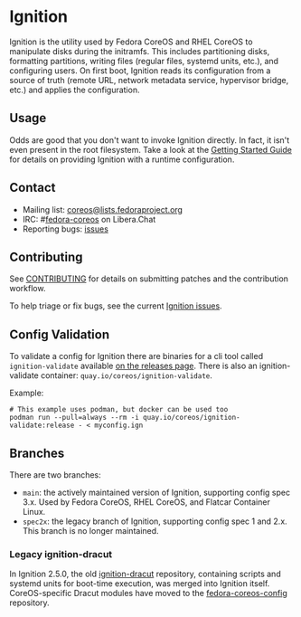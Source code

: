 # Ignition

Ignition is the utility used by Fedora CoreOS and RHEL CoreOS to manipulate disks during the initramfs. This includes partitioning disks, formatting partitions, writing files (regular files, systemd units, etc.), and configuring users. On first boot, Ignition reads its configuration from a source of truth (remote URL, network metadata service, hypervisor bridge, etc.) and applies the configuration.

## Usage

Odds are good that you don't want to invoke Ignition directly. In fact, it isn't even present in the root filesystem. Take a look at the [Getting Started Guide][getting started] for details on providing Ignition with a runtime configuration.

## Contact

- Mailing list: [coreos@lists.fedoraproject.org](https://lists.fedoraproject.org/archives/list/coreos@lists.fedoraproject.org/)
- IRC: #[fedora-coreos](ircs://irc.libera.chat:6697/#fedora-coreos) on Libera.Chat
- Reporting bugs: [issues][issues]

## Contributing

See [CONTRIBUTING](CONTRIBUTING.md) for details on submitting patches and the contribution workflow.

To help triage or fix bugs, see the current [Ignition issues](https://github.com/coreos/ignition/issues/).

## Config Validation

To validate a config for Ignition there are binaries for a cli tool called `ignition-validate` available [on the releases page][releases]. There is also an ignition-validate container: `quay.io/coreos/ignition-validate`.

Example:
```
# This example uses podman, but docker can be used too
podman run --pull=always --rm -i quay.io/coreos/ignition-validate:release - < myconfig.ign
```

## Branches

There are two branches:
- `main`: the actively maintained version of Ignition, supporting config spec 3.x. Used by Fedora CoreOS, RHEL CoreOS, and Flatcar Container Linux.
- `spec2x`: the legacy branch of Ignition, supporting config spec 1 and 2.x. This branch is no longer maintained.

### Legacy ignition-dracut

In Ignition 2.5.0, the old [ignition-dracut](https://github.com/coreos/ignition-dracut) repository, containing scripts and systemd units for boot-time execution, was merged into Ignition itself. CoreOS-specific Dracut modules have moved to the [fedora-coreos-config](https://github.com/coreos/fedora-coreos-config) repository.

[getting started]: docs/getting-started.md
[issues]: https://github.com/coreos/ignition/issues/new/choose
[releases]: https://github.com/coreos/ignition/releases


